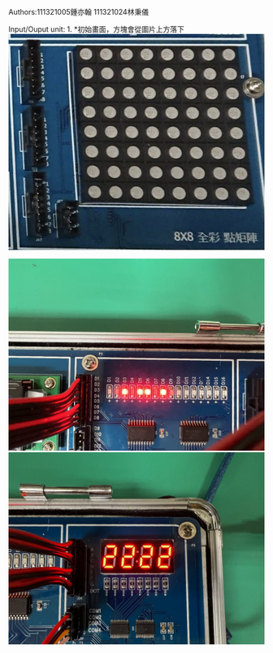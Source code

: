 

Authors:111321005鍾亦翰 111321024林秉儀

Input/Ouput unit:
1.
*初始畫面，方塊會從圖片上方落下
![image](images/wahhh)

![My Image](images/IMG_4617.jpg)
![My Image](images/IMG_4618.jpg)

